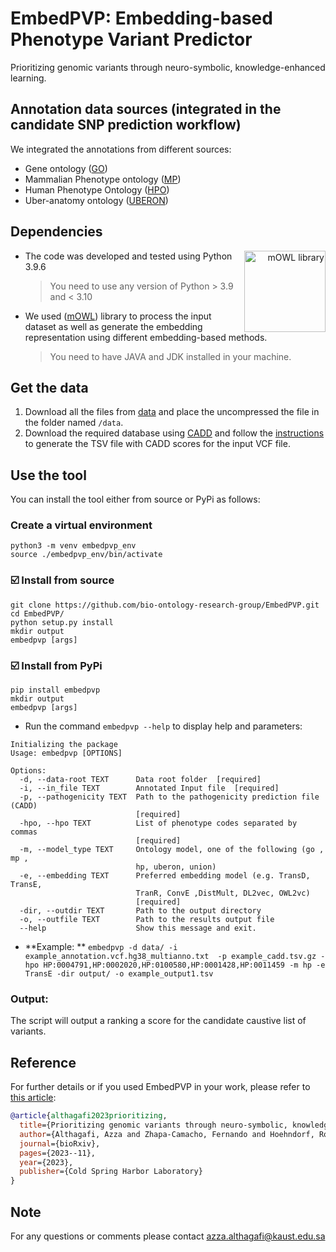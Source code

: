 # EmbedPVP: Embedding-based Phenotype Variant Predictor 
Prioritizing genomic variants through neuro-symbolic, knowledge-enhanced learning.

## Annotation data sources (integrated in the candidate SNP prediction workflow)
We integrated the annotations from different sources:
- Gene ontology ([GO](http://geneontology.org/docs/download-go-annotations/))
- Mammalian Phenotype ontology ([MP](http://www.informatics.jax.org/vocab/mp_ontology))
- Human Phenotype Ontology ([HPO](https://hpo.jax.org/app/download/annotation))
- Uber-anatomy ontology ([UBERON](https://www.ebi.ac.uk/ols/ontologies/uberon))

## Dependencies
<div align="right">
<img src="https://raw.githubusercontent.com/bio-ontology-research-group/mowl/main/docs/source/mowl_black_background_colors_2048x2048px.png" alt="mOWL library" align="right" width="130" height="130">
</div>


- The code was developed and tested using Python 3.9.6
	>  You need to use any version of Python > 3.9 and < 3.10

- We used ([mOWL](https://github.com/bio-ontology-research-group/mowl)) library to process the input dataset as well as generate the embedding representation using different 
embedding-based methods.
    >  You need to have JAVA and JDK installed in your machine.



## Get the data

1. Download all the files from [data](https://drive.google.com/file/d/1QQVG_hzYl1X-rO64zgOX0xvoxv1Ux9of/view?usp=drive_link) and place the uncompressed the file in the folder named `/data`.
2. Download the required database using [CADD](https://cadd.gs.washington.edu/score) and follow the [instructions](https://github.com/kircherlab/CADD-scripts) to generate the TSV file with CADD scores for the input VCF file.

## Use the tool

You can install the tool either from source or PyPi as follows:

### Create a virtual environment
```
python3 -m venv embedpvp_env
source ./embedpvp_env/bin/activate
```

### :ballot_box_with_check: Install from source
```
git clone https://github.com/bio-ontology-research-group/EmbedPVP.git
cd EmbedPVP/
python setup.py install 
mkdir output
embedpvp [args]
```

### :ballot_box_with_check: Install from PyPi
```
pip install embedpvp
mkdir output
embedpvp [args]
```
- Run the command `embedpvp --help` to display help and parameters:
```
Initializing the package
Usage: embedpvp [OPTIONS]

Options:
  -d, --data-root TEXT      Data root folder  [required]
  -i, --in_file TEXT        Annotated Input file  [required]
  -p, --pathogenicity TEXT  Path to the pathogenicity prediction file (CADD)
                            [required]
  -hpo, --hpo TEXT          List of phenotype codes separated by commas
                            [required]
  -m, --model_type TEXT     Ontology model, one of the following (go , mp ,
                            hp, uberon, union)
  -e, --embedding TEXT      Preferred embedding model (e.g. TransD, TransE,
                            TranR, ConvE ,DistMult, DL2vec, OWL2vc)
                            [required]
  -dir, --outdir TEXT       Path to the output directory
  -o, --outfile TEXT        Path to the results output file
  --help                    Show this message and exit.
```

- **Example: **
`embedpvp -d data/ -i example_annotation.vcf.hg38_multianno.txt  -p example_cadd.tsv.gz -hpo HP:0004791,HP:0002020,HP:0100580,HP:0001428,HP:0011459 -m hp -e TransE -dir output/ -o example_output1.tsv`


### Output:
The script will output a ranking a score for the candidate caustive list of variants. 


## Reference
For further details or if you used EmbedPVP in your work, please refer to [this article](https://www.biorxiv.org/content/10.1101/2023.11.08.566179v1):

```bibtex
@article{althagafi2023prioritizing,
  title={Prioritizing genomic variants through neuro-symbolic, knowledge-enhanced learning},
  author={Althagafi, Azza and Zhapa-Camacho, Fernando and Hoehndorf, Robert},
  journal={bioRxiv},
  pages={2023--11},
  year={2023},
  publisher={Cold Spring Harbor Laboratory}
}
```

## Note
For any questions or comments please contact azza.althagafi@kaust.edu.sa
